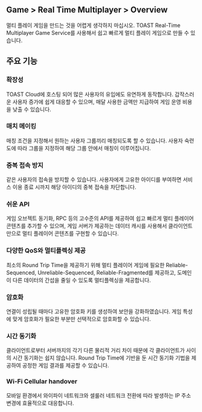 ## Game > Real Time Multiplayer > Overview 

멀티 플레이 게임을 만드는 것을 어렵게 생각하지 마십시오. TOAST Real-Time Multiplayer Game Service를 사용해서 쉽고 빠르게 멀티 플레이 게임으로 만들 수 있습니다.

## 주요 기능

### 확장성

TOAST Cloud에 호스팅 되어 많은 사용자의 유입에도 유연하게 동작합니다. 갑작스러운 사용자 증가에 쉽게 대응할 수 있으며, 매달 사용한 금액만 지급하여 게임 운영 비용을 낮출 수 있습니다.

### 매치 메이킹

매칭 조건을 지정해서 원하는 사용자 그룹끼리 매칭되도록 할 수 있습니다. 사용자 숙련도에 따라 그룹을 지정하여 해당 그룹 안에서 매칭이 이루어집니다.

### 중복 접속 방지

같은 사용자의 접속을 방지할 수 있습니다. 사용자에게 고유한 아이디를 부여하면 서비스 이용 종료 시까지 해당 아이디의 중복 접속을 차단합니다.

### 쉬운 API

게임 오브젝트 동기화, RPC 등의 고수준의 API를 제공하여 쉽고 빠르게 멀티 플레이어 콘텐츠를 추가할 수 있으며, 게임 서버가 제공하는 데이터 캐시를 사용해서 클라이언트만으로 멀티 플레이어 콘텐츠를 구현할 수 있습니다.

### 다양한 QoS와 멀티플렉싱 제공

최소의 Round Trip Time을 제공하기 위해 멀티 플레이어 게임에 필요한 Reliable-Sequenced, Unreliable-Sequenced, Reliable-Fragmented를 제공하고, 도메인이 다른 데이터의 간섭을 줄일 수 있도록 멀티플렉싱을 제공합니다.

### 암호화

연결이 성립될 때마다 고유한 암호화 키를 생성하여 보안을 강화하였습니다. 게임 특성에 맞게 암호화가 필요한 부분만 선택적으로 암호화할 수 있습니다.

### 시간 동기화

클라이언트로부터 서버까지의 각기 다른 물리적 거리 차이 때문에 각 클라이언트가 사이의 시간 동기화는 쉽지 않습니다. Round Trip Time에 기반을 둔 시간 동기화 기법을 제공하여 공정한 게임 결과를 제공할 수 있습니다.

### Wi-Fi Cellular handover

모바일 환경에서 와이파이 네트워크와 셀룰러 네트워크 전환에 따라 발생하는 IP 주소 변경에 효율적으로 대응합니다.
